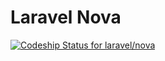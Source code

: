 # Laravel Nova


[ ![Codeship Status for laravel/nova](https://app.codeship.com/projects/b3ba3070-fe35-0135-0bad-5ee9afa29c59/status?branch=master)](https://app.codeship.com/projects/279425)
